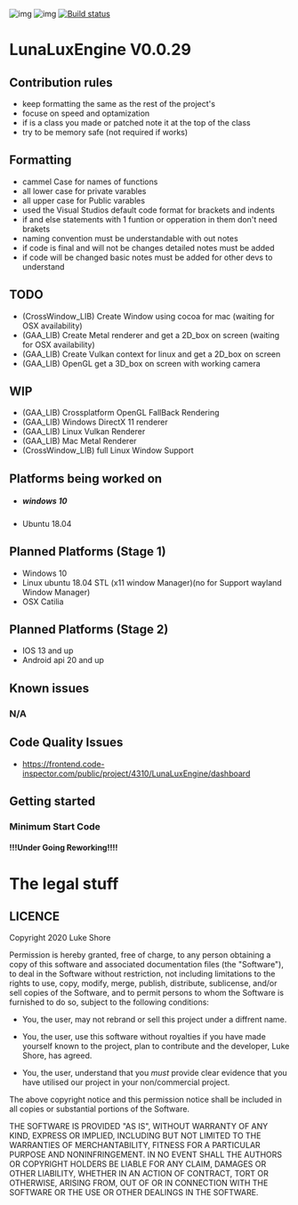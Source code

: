 ![img](https://www.code-inspector.com/project/4310/status/svg)  ![img](https://www.code-inspector.com/project/4310/score/svg) [![Build status](https://ci.appveyor.com/api/projects/status/e8audhok07m4650g/branch/master?svg=true)](https://ci.appveyor.com/project/pheonixfirewingz/lunaluxengine/branch/master)
# LunaLuxEngine V0.0.29

## Contribution rules

- keep formatting the same as the rest of the project's
- focuse on speed and optamization
- if is a class you made or patched note it at the top of the class
- try to be memory safe (not required if works)

## Formatting

- cammel Case for names of functions
- all lower case for private varables
- all upper case for Public varables
- used the Visual Studios default code format for brackets and indents
- if and else statements with 1 funtion or opperation in them don't need brakets
- naming convention must be understandable with out notes
- if code is final and will not be changes detailed notes must be added
- if code will be changed basic notes must be added for other devs to understand

## TODO
- (CrossWindow_LIB) Create Window using cocoa for mac (waiting for OSX availability)
- (GAA_LIB) Create Metal renderer and get a 2D_box on screen (waiting for OSX availability)
- (GAA_LIB) Create Vulkan context for linux and get a 2D_box on screen
- (GAA_LIB) OpenGL get a 3D_box on screen with working camera

## WIP
- (GAA_LIB) Crossplatform OpenGL FallBack Rendering
- (GAA_LIB) Windows DirectX 11 renderer
- (GAA_LIB) Linux Vulkan Renderer
- (GAA_LIB) Mac Metal Renderer
- (CrossWindow_LIB) full Linux Window Support

## Platforms being worked on
- ##### windows 10
- Ubuntu 18.04

## Planned Platforms (Stage 1)
 - Windows 10
 - Linux ubuntu 18.04 STL (x11 window Manager)(no for Support wayland Window Manager)
 - OSX Catilia

## Planned Platforms (Stage 2)
 - IOS 13 and up
 - Android api 20 and up


## Known issues
### N/A

## Code Quality Issues
- https://frontend.code-inspector.com/public/project/4310/LunaLuxEngine/dashboard

## Getting started

### Minimum Start Code

#### !!!Under Going Reworking!!!!

# The legal stuff

## LICENCE
Copyright 2020 Luke Shore

Permission is hereby granted, free of charge, to any person obtaining a copy of this software and associated documentation files (the "Software"), to deal in the Software without restriction, not including limitations to the rights to use, copy, modify, merge, publish, distribute, sublicense, and/or sell copies of the Software, and to permit persons to whom the Software is furnished to do so, subject to the following conditions:

- You, the user, may not rebrand or sell this project under a diffrent name.

- You, the user, use this software without royalties if you have made yourself known to the project, plan to contribute and the developer, Luke Shore, has agreed.

- You, the user, understand that you *must* provide clear evidence that you have utilised our project in your non/commercial project.

The above copyright notice and this permission notice shall be included in all copies or substantial portions of the Software.

THE SOFTWARE IS PROVIDED "AS IS", WITHOUT WARRANTY OF ANY KIND, EXPRESS OR IMPLIED, INCLUDING BUT NOT LIMITED TO THE WARRANTIES OF MERCHANTABILITY, FITNESS FOR A PARTICULAR PURPOSE AND NONINFRINGEMENT. IN NO EVENT SHALL THE AUTHORS OR COPYRIGHT HOLDERS BE LIABLE FOR ANY CLAIM, DAMAGES OR OTHER LIABILITY, WHETHER IN AN ACTION OF CONTRACT, TORT OR OTHERWISE, ARISING FROM, OUT OF OR IN CONNECTION WITH THE SOFTWARE OR THE USE OR OTHER DEALINGS IN THE SOFTWARE.
